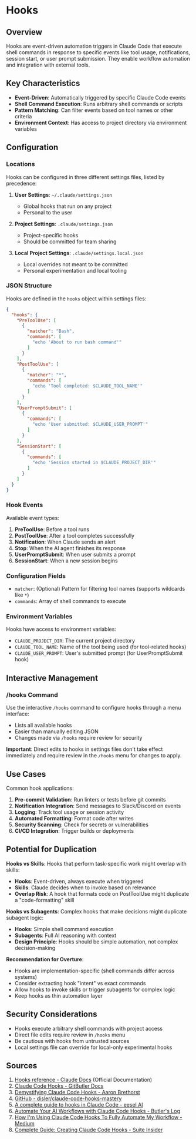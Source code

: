 # Hooks

## Overview

Hooks are event-driven automation triggers in Claude Code that execute shell commands in response to specific events like tool usage, notifications, session start, or user prompt submission. They enable workflow automation and integration with external tools.

## Key Characteristics

- **Event-Driven**: Automatically triggered by specific Claude Code events
- **Shell Command Execution**: Runs arbitrary shell commands or scripts
- **Pattern Matching**: Can filter events based on tool names or other criteria
- **Environment Context**: Has access to project directory via environment variables

## Configuration

### Locations

Hooks can be configured in three different settings files, listed by precedence:

1. **User Settings**: `~/.claude/settings.json`
   - Global hooks that run on any project
   - Personal to the user

2. **Project Settings**: `.claude/settings.json`
   - Project-specific hooks
   - Should be committed for team sharing

3. **Local Project Settings**: `.claude/settings.local.json`
   - Local overrides not meant to be committed
   - Personal experimentation and local tooling

### JSON Structure

Hooks are defined in the `hooks` object within settings files:

```json
{
  "hooks": {
    "PreToolUse": [
      {
        "matcher": "Bash",
        "commands": [
          "echo 'About to run bash command'"
        ]
      }
    ],
    "PostToolUse": [
      {
        "matcher": "*",
        "commands": [
          "echo 'Tool completed: $CLAUDE_TOOL_NAME'"
        ]
      }
    ],
    "UserPromptSubmit": [
      {
        "commands": [
          "echo 'User submitted: $CLAUDE_USER_PROMPT'"
        ]
      }
    ],
    "SessionStart": [
      {
        "commands": [
          "echo 'Session started in $CLAUDE_PROJECT_DIR'"
        ]
      }
    ]
  }
}
```

### Hook Events

Available event types:

1. **PreToolUse**: Before a tool runs
2. **PostToolUse**: After a tool completes successfully
3. **Notification**: When Claude sends an alert
4. **Stop**: When the AI agent finishes its response
5. **UserPromptSubmit**: When user submits a prompt
6. **SessionStart**: When a new session begins

### Configuration Fields

- `matcher`: (Optional) Pattern for filtering tool names (supports wildcards like `*`)
- `commands`: Array of shell commands to execute

### Environment Variables

Hooks have access to environment variables:
- `CLAUDE_PROJECT_DIR`: The current project directory
- `CLAUDE_TOOL_NAME`: Name of the tool being used (for tool-related hooks)
- `CLAUDE_USER_PROMPT`: User's submitted prompt (for UserPromptSubmit hook)

## Interactive Management

### /hooks Command

Use the interactive `/hooks` command to configure hooks through a menu interface:
- Lists all available hooks
- Easier than manually editing JSON
- Changes made via `/hooks` require review for security

**Important**: Direct edits to hooks in settings files don't take effect immediately and require review in the `/hooks` menu for changes to apply.

## Use Cases

Common hook applications:

1. **Pre-commit Validation**: Run linters or tests before git commits
2. **Notification Integration**: Send messages to Slack/Discord on events
3. **Logging**: Track tool usage or session activity
4. **Automated Formatting**: Format code after writes
5. **Security Scanning**: Check for secrets or vulnerabilities
6. **CI/CD Integration**: Trigger builds or deployments

## Potential for Duplication

**Hooks vs Skills**: Hooks that perform task-specific work might overlap with skills:
- **Hooks**: Event-driven, always execute when triggered
- **Skills**: Claude decides when to invoke based on relevance
- **Overlap Risk**: A hook that formats code on PostToolUse might duplicate a "code-formatting" skill

**Hooks vs Subagents**: Complex hooks that make decisions might duplicate subagent logic:
- **Hooks**: Simple shell command execution
- **Subagents**: Full AI reasoning with context
- **Design Principle**: Hooks should be simple automation, not complex decision-making

**Recommendation for Overture**:
- Hooks are implementation-specific (shell commands differ across systems)
- Consider extracting hook "intent" vs exact commands
- Allow hooks to invoke skills or trigger subagents for complex logic
- Keep hooks as thin automation layer

## Security Considerations

- Hooks execute arbitrary shell commands with project access
- Direct file edits require review in `/hooks` menu
- Be cautious with hooks from untrusted sources
- Local settings file can override for local-only experimental hooks

## Sources

1. [Hooks reference - Claude Docs](https://docs.claude.com/en/docs/claude-code/hooks) (Official Documentation)
2. [Claude Code Hooks - GitButler Docs](https://docs.gitbutler.com/features/ai-integration/claude-code-hooks)
3. [Demystifying Claude Code Hooks - Aaron Brethorst](https://www.brethorsting.com/blog/2025/08/demystifying-claude-code-hooks/)
4. [GitHub - disler/claude-code-hooks-mastery](https://github.com/disler/claude-code-hooks-mastery)
5. [A complete guide to hooks in Claude Code - eesel AI](https://www.eesel.ai/blog/hooks-in-claude-code)
6. [Automate Your AI Workflows with Claude Code Hooks - Butler's Log](https://blog.gitbutler.com/automate-your-ai-workflows-with-claude-code-hooks)
7. [How I'm Using Claude Code Hooks To Fully Automate My Workflow - Medium](https://medium.com/@joe.njenga/use-claude-code-hooks-newest-feature-to-fully-automate-your-workflow-341b9400cfbe)
8. [Complete Guide: Creating Claude Code Hooks - Suite Insider](https://suiteinsider.com/complete-guide-creating-claude-code-hooks/)
